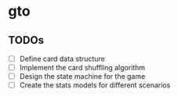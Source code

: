 # gto

## TODOs
- [ ] Define card data structure
- [ ] Implement the card shuffling algorithm
- [ ] Design the state machine for the game
- [ ] Create the stats models for different scenarios